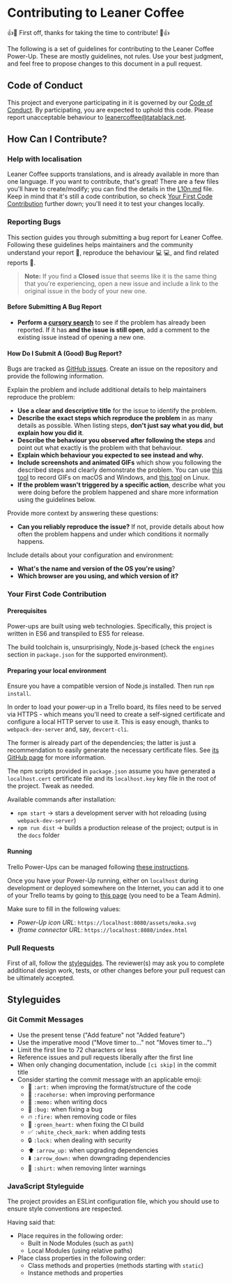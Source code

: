 # Contributing to Leaner Coffee

:+1::tada: First off, thanks for taking the time to contribute! :tada::+1:

The following is a set of guidelines for contributing to the Leaner Coffee Power-Up. These are mostly guidelines, not rules. Use your best judgment, and feel free to propose changes to this document in a pull request.

## Code of Conduct

This project and everyone participating in it is governed by our [Code of Conduct](CODE_OF_CONDUCT.md). By participating, you are expected to uphold this code. Please report unacceptable behaviour to [leanercoffee@tatablack.net](mailto:leanercoffee@tatablack.net).


## How Can I Contribute?

### Help with localisation
Leaner Coffee supports translations, and is already available in more than one language.
If you want to contribute, that's great! There are a few files you'll have to create/modify; you can find the details in the [L10n.md](L10n.md) file.
Keep in mind that it's still a code contribution, so check [Your First Code Contribution](#your-first-code-contribution) further down; you'll need it to test your changes locally.

### Reporting Bugs

This section guides you through submitting a bug report for Leaner Coffee. Following these guidelines helps maintainers and the community understand your report :pencil:, reproduce the behaviour :computer: :computer:, and find related reports :mag_right:.

> **Note:** If you find a **Closed** issue that seems like it is the same thing that you're experiencing, open a new issue and include a link to the original issue in the body of your new one.

#### Before Submitting A Bug Report

* **Perform a [cursory search](https://github.com/tatablack/leaner-coffee-powerup/issues?utf8=%E2%9C%93&q=is%3Aissue+is%3Aopen)** to see if the problem has already been reported. If it has **and the issue is still open**, add a comment to the existing issue instead of opening a new one.

#### How Do I Submit A (Good) Bug Report?

Bugs are tracked as [GitHub issues](https://guides.github.com/features/issues/). Create an issue on the repository and provide the following information.

Explain the problem and include additional details to help maintainers reproduce the problem:

* **Use a clear and descriptive title** for the issue to identify the problem.
* **Describe the exact steps which reproduce the problem** in as many details as possible. When listing steps, **don't just say what you did, but explain how you did it**.
* **Describe the behaviour you observed after following the steps** and point out what exactly is the problem with that behaviour.
* **Explain which behaviour you expected to see instead and why.**
* **Include screenshots and animated GIFs** which show you following the described steps and clearly demonstrate the problem. You can use [this tool](https://www.cockos.com/licecap/) to record GIFs on macOS and Windows, and [this tool](https://github.com/colinkeenan/silentcast) on Linux.
* **If the problem wasn't triggered by a specific action**, describe what you were doing before the problem happened and share more information using the guidelines below.

Provide more context by answering these questions:

* **Can you reliably reproduce the issue?** If not, provide details about how often the problem happens and under which conditions it normally happens.

Include details about your configuration and environment:

* **What's the name and version of the OS you're using**?
* **Which browser are you using, and which version of it?**

### Your First Code Contribution
#### Prerequisites
Power-ups are built using web technologies. Specifically, this project is written in ES6 and transpiled to ES5 for release.

The build toolchain is, unsurprisingly, Node.js-based (check the `engines` section in `package.json` for the supported environment).

#### Preparing your local environment
Ensure you have a compatible version of Node.js installed. Then run `npm install`.

In order to load your power-up in a Trello board, its files need to be served via HTTPS - which means you'll
need to create a self-signed certificate and configure a local HTTP server to use it. This is easy enough, thanks
to `webpack-dev-server` and, say, `devcert-cli`.

The former is already part of the dependencies; the latter is just a recommendation to easily generate the necessary
certificate files. See [its GitHub page](https://github.com/davewasmer/devcert-cli#usage) for more information.

The npm scripts provided in `package.json` assume you have generated a `localhost.cert` certificate file and its `localhost.key`
key file in the root of the project. Tweak as needed.

Available commands after installation:
- `npm start` → stars a development server with hot reloading (using `webpack-dev-server`)
- `npm run dist` → builds a production release of the project; output is in the `docs` folder

#### Running
Trello Power-Ups can be managed following [these instructions](https://developers.trello.com/docs/managing-power-ups).

Once you have your Power-Up running, either on `localhost` during development or deployed somewhere on the Internet,
you can add it to one of your Trello teams by going to [this page](https://trello.com/power-ups/admin)
(you need to be a Team Admin).

Make sure to fill in the following values:
- *Power-Up icon URL*: `https://localhost:8080/assets/moka.svg`
- *Iframe connector URL*: `https://localhost:8080/index.html`

### Pull Requests
First of all, follow the [styleguides](#styleguides). The reviewer(s) may ask you to complete additional design work, tests, or other changes before your pull request can be ultimately accepted.

## Styleguides

### Git Commit Messages

* Use the present tense ("Add feature" not "Added feature")
* Use the imperative mood ("Move timer to..." not "Moves timer to...")
* Limit the first line to 72 characters or less
* Reference issues and pull requests liberally after the first line
* When only changing documentation, include `[ci skip]` in the commit title
* Consider starting the commit message with an applicable emoji:
    * :art: `:art:` when improving the format/structure of the code
    * :racehorse: `:racehorse:` when improving performance
    * :memo: `:memo:` when writing docs
    * :bug: `:bug:` when fixing a bug
    * :fire: `:fire:` when removing code or files
    * :green_heart: `:green_heart:` when fixing the CI build
    * :white_check_mark: `:white_check_mark:` when adding tests
    * :lock: `:lock:` when dealing with security
    * :arrow_up: `:arrow_up:` when upgrading dependencies
    * :arrow_down: `:arrow_down:` when downgrading dependencies
    * :shirt: `:shirt:` when removing linter warnings

### JavaScript Styleguide

The project provides an ESLint configuration file, which you should use to ensure style conventions are respected.

Having said that:

* Place requires in the following order:
    * Built in Node Modules (such as `path`)
    * Local Modules (using relative paths)
* Place class properties in the following order:
    * Class methods and properties (methods starting with `static`)
    * Instance methods and properties
